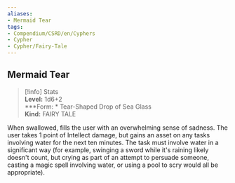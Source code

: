 ```yaml
---
aliases:
- Mermaid Tear
tags:
- Compendium/CSRD/en/Cyphers
- Cypher
- Cypher/Fairy-Tale
---
```


  
## Mermaid Tear  
>[!info] Stats  
> **Level:** 1d6+2  
> ***Form: * Tear-Shaped Drop of Sea Glass  
> **Kind:** FAIRY TALE
  
When swallowed, fills the user with an overwhelming sense of sadness. The user takes 1 point of Intellect damage, but gains an asset on any tasks involving water for the next ten minutes. The task must involve water in a significant way (for example, swinging a sword while it's raining likely doesn't count, but crying as part of an attempt to persuade someone, casting a magic spell involving water, or using a pool to scry would all be appropriate).